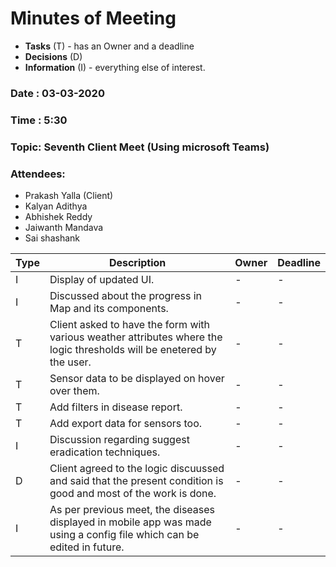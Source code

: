 # Minutes of Meeting

* **Tasks** (T) - has an Owner and a deadline
* **Decisions** (D)
* **Information** (I) - everything else of interest.
 
### Date : 03-03-2020
### Time : 5:30
### Topic: Seventh Client Meet (Using microsoft Teams)
### Attendees: 
* Prakash Yalla (Client)
* Kalyan Adithya
* Abhishek Reddy
* Jaiwanth Mandava
* Sai shashank

Type | Description | Owner | Deadline
---- | ---- | ---- | ----
I |Display of updated UI.| - | -
I |Discussed about the progress in Map and its components. | - | -
T |Client asked to have the form with various weather attributes where the logic thresholds will be enetered by the user.| - | -
T |Sensor data to be displayed on hover over them.| - | -
T |Add filters in disease report.| - | -
T |Add export data for sensors too.| - | -
I |Discussion regarding suggest eradication techniques.| - | -
D |Client agreed to the logic discuussed and said that the present condition is good and most of the work is done.| - | -
I |As per previous meet, the diseases displayed in mobile app was made using a config file which can be edited in future.| - | -